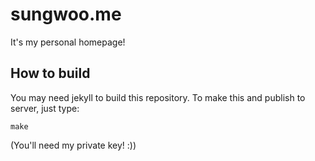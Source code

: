 # sungwoo.me
It's my personal homepage!

## How to build
You may need jekyll to build this repository. To make this and publish to server, just type:

    make

(You'll need my private key! :))
